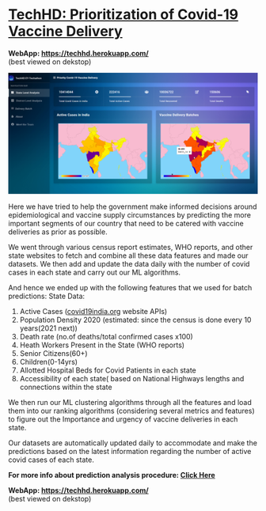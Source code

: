 # [TechHD: Prioritization of Covid-19 Vaccine Delivery](https://techhd.herokuapp.com/)

**WebApp: https://techhd.herokuapp.com/ <br>**
(best viewed on dekstop)

<!-- ![](assets/images/homepage.png) -->
<a href="https://techhd.herokuapp.com/"><img src="assets/images/homepage.png"></a>

Here we have tried to help the government make informed decisions around epidemiological and vaccine supply circumstances by predicting the more important segments of our country that need to be catered with vaccine deliveries as prior as possible.

We went through various census report estimates, WHO reports, and other state websites to fetch and combine all these data features and made our datasets. We then add and update the data daily with the number of covid cases in each state and carry out our ML algorithms.

And hence we ended up with the following features that we used for batch predictions:
State Data:
1) Active Cases ([covid19india.org](https://www.covid19india.org/) website APIs)
2) Population Density 2020 (estimated: since the census is done every 10 years(2021 next))
3) Death rate (no.of deaths/total confirmed cases x100)
4) Heath Workers Present in the State (WHO reports)
5) Senior Citizens(60+)
6) Children(0-14yrs)
7) Allotted Hospital Beds for Covid Patients in each state
8) Accessibility of each state( based on National Highways lengths and connections within the state

We then run our ML clustering algorithms through all the features and load them into our ranking algorithms (considering several metrics and features) to figure out the Importance and urgency of vaccine deliveries in each state.

Our datasets are automatically updated daily to accommodate and make the predictions based on the latest information regarding the number of active covid cases of each state.

**For more info about prediction analysis procedure: [Click Here](https://drive.google.com/file/d/1vnI6VuDABLq0wU8IPg-edRxyxkBWHeVn/view?usp=sharing)**

**WebApp: https://techhd.herokuapp.com/ <br>**
(best viewed on dekstop)


